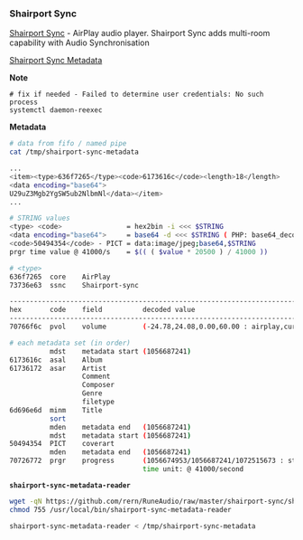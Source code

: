 ### Shairport Sync
[Shairport Sync](https://github.com/mikebrady/shairport-sync) - AirPlay audio player. Shairport Sync adds multi-room capability with Audio Synchronisation

[Shairport Sync Metadata](https://github.com/mikebrady/shairport-sync-metadata-reader)

**Note**
```
# fix if needed - Failed to determine user credentials: No such process
systemctl daemon-reexec
```

**Metadata**
```sh
# data from fifo / named pipe
cat /tmp/shairport-sync-metadata

...
<item><type>636f7265</type><code>6173616c</code><length>18</length>
<data encoding="base64">
U29uZ3Mgb2YgSW5ub2NlbmNl</data></item>
...

# STRING values
<type> <code>                = hex2bin -i <<< $STRING
<data encoding="base64">     = base64 -d <<< $STRING ( PHP: base64_decode( $DATA ); JS: atob( DATA ) )
<code>50494354</code> - PICT = data:image/jpeg;base64,$STRING
prgr time value @ 41000/s    = $(( ( $value * 20500 ) / 41000 ))

# <type>
636f7265  core    AirPlay
73736e63  ssnc    Shairport-sync

----------------------------------------------------------------------------------
hex       code    field          decoded value
----------------------------------------------------------------------------------
70766f6c  pvol    volume         (-24.78,24.08,0.00,60.00 : airplay,current,limitH,limitL)

# each metadata set (in order)					 
          mdst    metadata start (1056687241)
6173616c  asal    Album
61736172  asar    Artist
                  Comment
                  Composer
                  Genre
                  filetype
6d696e6d  minm    Title
          sort
          mden    metadata end   (1056687241)
          mdst    metadata start (1056687241)
50494354  PICT    coverart
          mden    metadata end   (1056687241)
70726772  prgr    progress       (1056674953/1056687241/1072515673 : start/current/end
                                 time unit: @ 41000/second
```

**`shairport-sync-metadata-reader`**
```sh
wget -qN https://github.com/rern/RuneAudio/raw/master/shairport-sync/shairport-sync-metadata-reader -P /usr/local/bin
chmod 755 /usr/local/bin/shairport-sync-metadata-reader

shairport-sync-metadata-reader < /tmp/shairport-sync-metadata
```
